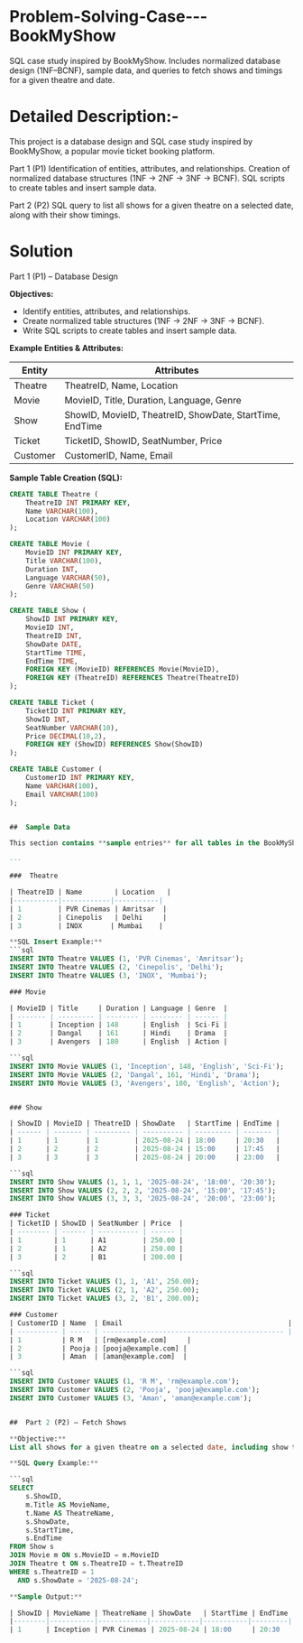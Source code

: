 # Problem-Solving-Case---BookMyShow
SQL case study inspired by BookMyShow. Includes normalized database design (1NF–BCNF), sample data, and queries to fetch shows and timings for a given theatre and date.

# Detailed Description:-
This project is a database design and SQL case study inspired by BookMyShow, a popular movie ticket booking platform.

 Part 1 (P1)
Identification of entities, attributes, and relationships.
Creation of normalized database structures (1NF → 2NF → 3NF → BCNF).
SQL scripts to create tables and insert sample data.

 Part 2 (P2)
SQL query to list all shows for a given theatre on a selected date, along with their show timings.

# Solution
Part 1 (P1) – Database Design

**Objectives:**

- Identify entities, attributes, and relationships.
- Create normalized table structures (1NF → 2NF → 3NF → BCNF).
- Write SQL scripts to create tables and insert sample data.

**Example Entities & Attributes:**

| Entity   | Attributes                                      |
|----------|-----------------------------------------------|
| Theatre  | TheatreID, Name, Location                      |
| Movie    | MovieID, Title, Duration, Language, Genre     |
| Show     | ShowID, MovieID, TheatreID, ShowDate, StartTime, EndTime |
| Ticket   | TicketID, ShowID, SeatNumber, Price           |
| Customer | CustomerID, Name, Email                        |

**Sample Table Creation (SQL):**

```sql
CREATE TABLE Theatre (
    TheatreID INT PRIMARY KEY,
    Name VARCHAR(100),
    Location VARCHAR(100)
);

CREATE TABLE Movie (
    MovieID INT PRIMARY KEY,
    Title VARCHAR(100),
    Duration INT,
    Language VARCHAR(50),
    Genre VARCHAR(50)
);

CREATE TABLE Show (
    ShowID INT PRIMARY KEY,
    MovieID INT,
    TheatreID INT,
    ShowDate DATE,
    StartTime TIME,
    EndTime TIME,
    FOREIGN KEY (MovieID) REFERENCES Movie(MovieID),
    FOREIGN KEY (TheatreID) REFERENCES Theatre(TheatreID)
);

CREATE TABLE Ticket (
    TicketID INT PRIMARY KEY,
    ShowID INT,
    SeatNumber VARCHAR(10),
    Price DECIMAL(10,2),
    FOREIGN KEY (ShowID) REFERENCES Show(ShowID)
);

CREATE TABLE Customer (
    CustomerID INT PRIMARY KEY,
    Name VARCHAR(100),
    Email VARCHAR(100)
);


##  Sample Data

This section contains **sample entries** for all tables in the BookMyShow database to help test queries and relationships.

---

###  Theatre

| TheatreID | Name        | Location   |
|-----------|------------|-----------|
| 1         | PVR Cinemas | Amritsar  |
| 2         | Cinepolis   | Delhi     |
| 3         | INOX       | Mumbai    |

**SQL Insert Example:**
```sql
INSERT INTO Theatre VALUES (1, 'PVR Cinemas', 'Amritsar');
INSERT INTO Theatre VALUES (2, 'Cinepolis', 'Delhi');
INSERT INTO Theatre VALUES (3, 'INOX', 'Mumbai');

### Movie

| MovieID | Title     | Duration | Language | Genre  |
| ------- | --------- | -------- | -------- | ------ |
| 1       | Inception | 148      | English  | Sci-Fi |
| 2       | Dangal    | 161      | Hindi    | Drama  |
| 3       | Avengers  | 180      | English  | Action |

```sql
INSERT INTO Movie VALUES (1, 'Inception', 148, 'English', 'Sci-Fi');
INSERT INTO Movie VALUES (2, 'Dangal', 161, 'Hindi', 'Drama');
INSERT INTO Movie VALUES (3, 'Avengers', 180, 'English', 'Action');


### Show

| ShowID | MovieID | TheatreID | ShowDate   | StartTime | EndTime |
| ------ | ------- | --------- | ---------- | --------- | ------- |
| 1      | 1       | 1         | 2025-08-24 | 18:00     | 20:30   |
| 2      | 2       | 2         | 2025-08-24 | 15:00     | 17:45   |
| 3      | 3       | 3         | 2025-08-24 | 20:00     | 23:00   |

```sql
INSERT INTO Show VALUES (1, 1, 1, '2025-08-24', '18:00', '20:30');
INSERT INTO Show VALUES (2, 2, 2, '2025-08-24', '15:00', '17:45');
INSERT INTO Show VALUES (3, 3, 3, '2025-08-24', '20:00', '23:00');

### Ticket
| TicketID | ShowID | SeatNumber | Price  |
| -------- | ------ | ---------- | ------ |
| 1        | 1      | A1         | 250.00 |
| 2        | 1      | A2         | 250.00 |
| 3        | 2      | B1         | 200.00 |

```sql
INSERT INTO Ticket VALUES (1, 1, 'A1', 250.00);
INSERT INTO Ticket VALUES (2, 1, 'A2', 250.00);
INSERT INTO Ticket VALUES (3, 2, 'B1', 200.00);

### Customer
| CustomerID | Name  | Email                                         |
| ---------- | ----- | --------------------------------------------- |
| 1          | R M   | [rm@example.com]     |
| 2          | Pooja | [pooja@example.com] |
| 3          | Aman  | [aman@example.com]  |

```sql
INSERT INTO Customer VALUES (1, 'R M', 'rm@example.com');
INSERT INTO Customer VALUES (2, 'Pooja', 'pooja@example.com');
INSERT INTO Customer VALUES (3, 'Aman', 'aman@example.com');


##  Part 2 (P2) – Fetch Shows

**Objective:**  
List all shows for a given theatre on a selected date, including show timings.

**SQL Query Example:**

```sql
SELECT 
    s.ShowID,
    m.Title AS MovieName,
    t.Name AS TheatreName,
    s.ShowDate,
    s.StartTime,
    s.EndTime
FROM Show s
JOIN Movie m ON s.MovieID = m.MovieID
JOIN Theatre t ON s.TheatreID = t.TheatreID
WHERE s.TheatreID = 1
  AND s.ShowDate = '2025-08-24';

**Sample Output:**

| ShowID | MovieName | TheatreName | ShowDate   | StartTime | EndTime |
|--------|-----------|------------|------------|-----------|---------|
| 1      | Inception | PVR Cinemas | 2025-08-24 | 18:00     | 20:30   |

